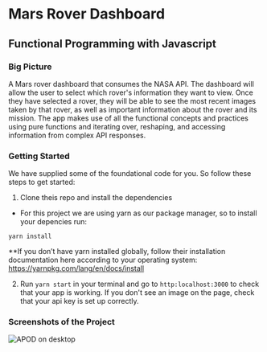 # Mars Rover Dashboard

## Functional Programming with Javascript 

### Big Picture

A Mars rover dashboard that consumes the NASA API. The dashboard will allow the user to select which rover's information they want to view. Once they have selected a rover, they will be able to see the most recent images taken by that rover, as well as important information about the rover and its mission. The app makes use of all the functional concepts and practices using pure functions and iterating over, reshaping, and accessing information from complex API responses. 

### Getting Started

We have supplied some of the foundational code for you. So follow these steps to get started:

1. Clone theis repo and install the dependencies

 - For this project we are using yarn as our package manager, so to install your depencies run:

```yarn install``` 

**If you don’t have yarn installed globally, follow their installation documentation here according to your operating system: https://yarnpkg.com/lang/en/docs/install

2. Run `yarn start` in your terminal and go to `http:localhost:3000` to check that your app is working. If you don't see an image on the page, check that your api key is set up correctly.

### Screenshots of the Project

![APOD on desktop](/src/public/assets/screenshots/apod-desktop.png)

